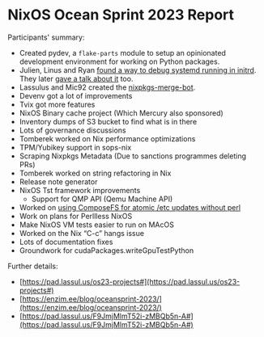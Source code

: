 # NixOS Ocean Sprint 2023 Report

Participants' summary:

* Created pydev, a `flake-parts` module to setup an opinionated development environment for working on Python packages.
* Julien, Linus and Ryan [found a way to debug systemd running in initrd](https://linus.schreibt.jetzt/posts/debugging-pid1.html). They later [gave a talk about it](https://archive.fosdem.org/2024/schedule/event/fosdem-2024-2784-debug-your-stage-1-systemd-with-gdb-and-the-nixos-test-framework/) too.
* Lassulus and Mic92 created the [nixpkgs-merge-bot](https://github.com/NixOS/nixpkgs-merge-bot).
* Devenv got a lot of improvements
* Tvix got more features
* NixOS Binary cache project (Which Mercury also sponsored)
* Inventory dumps of S3 bucket to find what is in there
* Lots of governance discussions
* Tomberek worked on Nix performance optimizations
* TPM/Yubikey support in sops-nix
* Scraping Nixpkgs Metadata (Due to sanctions programmes deleting PRs)
* Tomberek worked on string refactoring in Nix
* Release note generator
* NixOS Tst framework improvements
    * Support for QMP API (Qemu Machine API)
* Worked on [using ComposeFS for atomic /etc updates without perl](https://pad.lassul.us/perlless-activation#) 
* Work on plans for Perllless NixOS
* Make NixOS VM tests easier to run on MAcOS
* Worked on the Nix “C-c” hangs issue
* Lots of documentation fixes
* Groundwork for cudaPackages.writeGpuTestPython

Further details:

* [https://pad.lassul.us/os23-projects#](https://pad.lassul.us/os23-projects#)
* [https://enzim.ee/blog/oceansprint-2023/](https://enzim.ee/blog/oceansprint-2023/)
* [https://pad.lassul.us/F9JmjMlmT52i-zMBQb5n-A#](https://pad.lassul.us/F9JmjMlmT52i-zMBQb5n-A#)